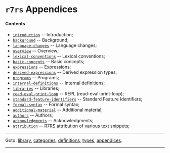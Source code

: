 

<a id='toc__r7rs__appendices'></a>

# `r7rs` Appendices


#### Contents

* [`introduction`](../../r7rs/appendices/introduction.md#appendix__r7rs__introduction) -- Introduction;
* [`background`](../../r7rs/appendices/background.md#appendix__r7rs__background) -- Background;
* [`language-changes`](../../r7rs/appendices/language-changes.md#appendix__r7rs__language-changes) -- Language changes;
* [`overview`](../../r7rs/appendices/overview.md#appendix__r7rs__overview) -- Overview;
* [`lexical-conventions`](../../r7rs/appendices/lexical-conventions.md#appendix__r7rs__lexical-conventions) -- Lexical conventions;
* [`basic-concepts`](../../r7rs/appendices/basic-concepts.md#appendix__r7rs__basic-concepts) -- Basic concepts;
* [`expressions`](../../r7rs/appendices/expressions.md#appendix__r7rs__expressions) -- Expressions;
* [`derived-expressions`](../../r7rs/appendices/derived-expressions.md#appendix__r7rs__derived-expressions) -- Derived expression types;
* [`programs`](../../r7rs/appendices/programs.md#appendix__r7rs__programs) -- Programs;
* [`internal-definitions`](../../r7rs/appendices/internal-definitions.md#appendix__r7rs__internal-definitions) -- Internal definitions;
* [`libraries`](../../r7rs/appendices/libraries.md#appendix__r7rs__libraries) -- Libraries;
* [`read-eval-print-loop`](../../r7rs/appendices/read-eval-print-loop.md#appendix__r7rs__read-eval-print-loop) -- REPL (read-eval-print-loop);
* [`standard-feature-identifiers`](../../r7rs/appendices/standard-feature-identifiers.md#appendix__r7rs__standard-feature-identifiers) -- Standard Feature Identifiers;
* [`formal-syntax`](../../r7rs/appendices/formal-syntax.md#appendix__r7rs__formal-syntax) -- Formal syntax;
* [`additional-material`](../../r7rs/appendices/additional-material.md#appendix__r7rs__additional-material) -- Additional material;
* [`authors`](../../r7rs/appendices/authors.md#appendix__r7rs__authors) -- Authors;
* [`acknowledgments`](../../r7rs/appendices/acknowledgments.md#appendix__r7rs__acknowledgments) -- Acknowledgments;
* [`attribution`](../../r7rs/appendices/attribution.md#appendix__r7rs__attribution) -- R7RS attribution of various text snippets;

----

Goto: [library](../../r7rs/_index.md#library__r7rs), [categories](../../r7rs/categories/_index.md#toc__r7rs__categories), [definitions](../../r7rs/definitions/_index.md#toc__r7rs__definitions), [types](../../r7rs/types/_index.md#toc__r7rs__types), [appendices](../../r7rs/appendices/_index.md#toc__r7rs__appendices).

----

